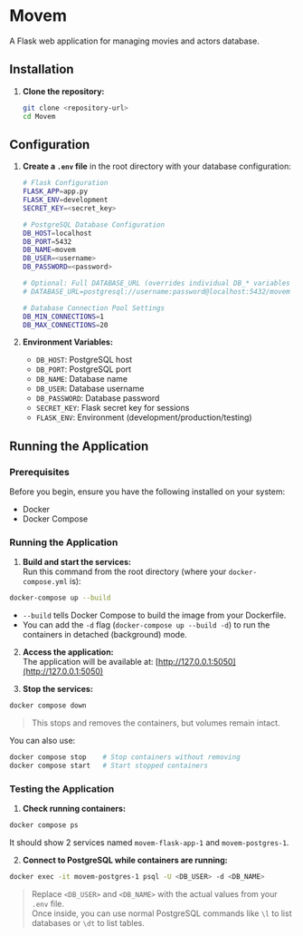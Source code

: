 # Movem

A Flask web application for managing movies and actors database.

## Installation

1. **Clone the repository:**
   ```bash
   git clone <repository-url>
   cd Movem
   ```

## Configuration

1. **Create a `.env` file** in the root directory with your database configuration:
   ```bash
   # Flask Configuration
   FLASK_APP=app.py
   FLASK_ENV=development
   SECRET_KEY=<secret_key>

   # PostgreSQL Database Configuration
   DB_HOST=localhost
   DB_PORT=5432
   DB_NAME=movem
   DB_USER=<username>
   DB_PASSWORD=<password>

   # Optional: Full DATABASE_URL (overrides individual DB_* variables if set)
   # DATABASE_URL=postgresql://username:password@localhost:5432/movem

   # Database Connection Pool Settings
   DB_MIN_CONNECTIONS=1
   DB_MAX_CONNECTIONS=20
   ```

2. **Environment Variables:**
   - `DB_HOST`: PostgreSQL host
   - `DB_PORT`: PostgreSQL port
   - `DB_NAME`: Database name
   - `DB_USER`: Database username
   - `DB_PASSWORD`: Database password
   - `SECRET_KEY`: Flask secret key for sessions
   - `FLASK_ENV`: Environment (development/production/testing)

## Running the Application

### Prerequisites

Before you begin, ensure you have the following installed on your system:

* Docker
* Docker Compose

### Running the Application

1. **Build and start the services:**  
Run this command from the root directory (where your `docker-compose.yml` is):

```bash
docker-compose up --build
```

- `--build` tells Docker Compose to build the image from your Dockerfile.  
- You can add the `-d` flag (`docker-compose up --build -d`) to run the containers in detached (background) mode.

2. **Access the application:**  
The application will be available at: [http://127.0.0.1:5050](http://127.0.0.1:5050)

3. **Stop the services:**  

```bash
docker compose down
```

> This stops and removes the containers, but volumes remain intact.

You can also use:

```bash
docker compose stop    # Stop containers without removing
docker compose start   # Start stopped containers
```

### Testing the Application

1. **Check running containers:**

```bash
docker compose ps
```

It should show 2 services named `movem-flask-app-1` and `movem-postgres-1`.

2. **Connect to PostgreSQL while containers are running:**

```bash
docker exec -it movem-postgres-1 psql -U <DB_USER> -d <DB_NAME>
```

> Replace `<DB_USER>` and `<DB_NAME>` with the actual values from your `.env` file.  
> Once inside, you can use normal PostgreSQL commands like `\l` to list databases or `\dt` to list tables.
